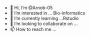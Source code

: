 - 👋 Hi, I’m @Arnob-05
- 👀 I’m interested in ... Bio-informatics
- 🌱 I’m currently learning ...Rstudio
- 💞️ I’m looking to collaborate on ...
- 📫 How to reach me ...

<!---
Arnob-05/Arnob-05 is a ✨ special ✨ repository because its `README.md` (this file) appears on your GitHub profile.
You can click the Preview link to take a look at your changes.
--->
